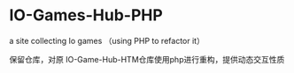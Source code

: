 # IO-Games-Hub-PHP
a site collecting Io games （using PHP to refactor it）  

保留仓库，对原 IO-Game-Hub-HTM仓库使用php进行重构，提供动态交互性质  
